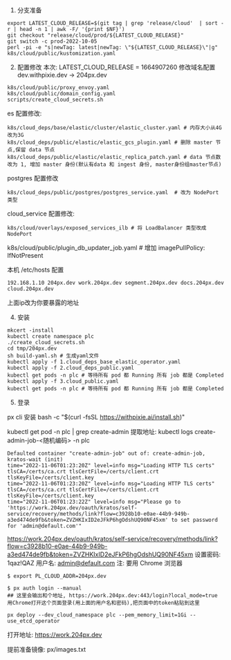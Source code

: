 
1. 分支准备
```shell
export LATEST_CLOUD_RELEASE=$(git tag | grep 'release/cloud'  | sort -r | head -n 1 | awk -F/ '{print $NF}')
git checkout "release/cloud/prod/${LATEST_CLOUD_RELEASE}"
git switch -c prod-2022-10-05
perl -pi -e "s|newTag: latest|newTag: \"${LATEST_CLOUD_RELEASE}\"|g" k8s/cloud/public/kustomization.yaml
```

2. 配置修改
本次: LATEST_CLOUD_RELEASE = 1664907260
修改域名配置 dev.withpixie.dev -> 204px.dev

```
k8s/cloud/public/proxy_envoy.yaml
k8s/cloud/public/domain_config.yaml
scripts/create_cloud_secrets.sh
```

es 配置修改:
```shell
k8s/cloud_deps/base/elastic/cluster/elastic_cluster.yaml # 内存大小从4G改为3G
k8s/cloud_deps/public/elastic/elastic_gcs_plugin.yaml # 删除 master 节点,保留 data 节点
k8s/cloud_deps/public/elastic/elastic_replica_patch.yaml # data 节点数改为 1, 增加 master 身份(默认有data 和 ingest 身份, master身份组master节点) 
```

postgres 配置修改
```shell
k8s/cloud_deps/public/postgres/postgres_service.yaml  # 改为 NodePort 类型
```
cloud_service 配置修改: 
```
k8s/cloud/overlays/exposed_services_ilb # 将 LoadBalancer 类型改成 NodePort
```

k8s/cloud/public/plugin_db_updater_job.yaml # 增加 imagePullPolicy: IfNotPresent

本机 /etc/hosts 配置
```shell
192.168.1.10 204px.dev work.204px.dev segment.204px.dev docs.204px.dev cloud.204px.dev
```
上面ip改为你要暴露的地址


4. 安装
```shell
mkcert -install
kubectl create namespace plc
./create_cloud_secrets.sh
cd tmp/204px.dev
sh build-yaml.sh # 生成yaml文件
kubectl apply -f 1.cloud_deps_base_elastic_operator.yaml
kubectl apply -f 2.cloud_deps_public.yaml
kubectl get pods -n plc # 等待所有 pod 都 Running 所有 job 都是 Completed
kubectl apply -f 3.cloud_public.yaml
kubectl get pods -n plc # 等待所有 pod 都 Running 所有 job 都是 Completed
```


5. 登录

px cli 安装
bash -c "$(curl -fsSL https://withpixie.ai/install.sh)"

kubectl get pod -n plc | grep create-admin
提取地址:
kubectl logs create-admin-job-<随机编码> -n plc
```
Defaulted container "create-admin-job" out of: create-admin-job, kratos-wait (init)
time="2022-11-06T01:23:20Z" level=info msg="Loading HTTP TLS certs" tlsCA=/certs/ca.crt tlsCertFile=/certs/client.crt tlsKeyFile=/certs/client.key
time="2022-11-06T01:23:20Z" level=info msg="Loading HTTP TLS certs" tlsCA=/certs/ca.crt tlsCertFile=/certs/client.crt tlsKeyFile=/certs/client.key
time="2022-11-06T01:23:22Z" level=info msg="Please go to 'https://work.204px.dev/oauth/kratos/self-service/recovery/methods/link?flow=c3928b10-e0ae-44b9-949b-a3ed474de9fb&token=ZVZHKIxID2eJFkP6hgOdshUQ90NF45xm' to set password for 'admin@default.com'"
```
https://work.204px.dev/oauth/kratos/self-service/recovery/methods/link?flow=c3928b10-e0ae-44b9-949b-a3ed474de9fb&token=ZVZHKIxID2eJFkP6hgOdshUQ90NF45xm
设置密码: 1qaz!QAZ
用户名: admin@default.com
注: 要用 Chrome 浏览器


```shell
$ export PL_CLOUD_ADDR=204px.dev

$ px auth login --manual
## 这里会输出和个地址, https://work.204px.dev:443/login?local_mode=true 用Chrome打开这个页面登录(用上面的用户名和密码),把页面中的token粘贴到这里

px deploy --dev_cloud_namespace plc --pem_memory_limit=1Gi --use_etcd_operator
```

打开地址:
https://work.204px.dev


提前准备镜像: px/images.txt

